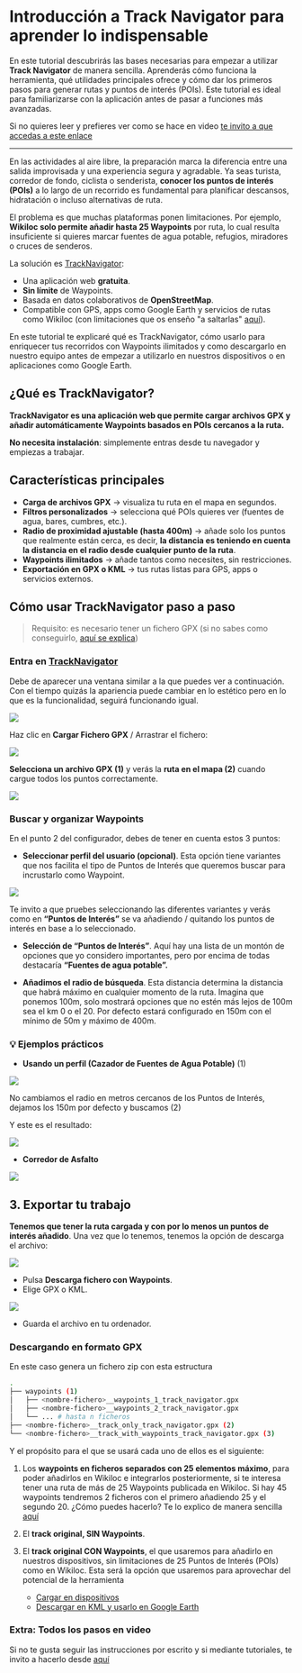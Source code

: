 # Introducción a Track Navigator para aprender lo indispensable

En este tutorial descubrirás las bases necesarias para empezar a utilizar **Track Navigator** de manera sencilla. Aprenderás cómo funciona la herramienta, qué utilidades principales ofrece y cómo dar los primeros pasos para generar rutas y puntos de interés (POIs). Este tutorial es ideal para familiarizarse con la aplicación antes de pasar a funciones más avanzadas.

Si no quieres leer y prefieres ver como se hace en video [te invito a que accedas a este enlace](/tutorials/basic-in-video)

---

En las actividades al aire libre, la preparación marca la diferencia entre una salida improvisada y una experiencia segura y agradable. Ya seas turista, corredor de fondo, ciclista o senderista, **conocer los puntos de interés (POIs)** a lo largo de un recorrido es fundamental para planificar descansos, hidratación o incluso alternativas de ruta.

El problema es que muchas plataformas ponen limitaciones. Por ejemplo, **Wikiloc solo permite añadir hasta 25 Waypoints** por ruta, lo cual resulta insuficiente si quieres marcar fuentes de agua potable, refugios, miradores o cruces de senderos.

La solución es [TrackNavigator](/app):

- Una aplicación web **gratuita**.
- **Sin límite** de Waypoints.
- Basada en datos colaborativos de **OpenStreetMap**.
- Compatible con GPS, apps como Google Earth y servicios de rutas como Wikiloc (con limitaciones que os enseño "a saltarlas" [aquí](/tutorials/wikiloc)).

En este tutorial te explicaré qué es TrackNavigator, cómo usarlo para enriquecer tus recorridos con Waypoints ilimitados y como descargarlo en nuestro equipo antes de empezar a utilizarlo en nuestros dispositivos o en aplicaciones como Google Earth.

## ¿Qué es TrackNavigator?

**TrackNavigator es una aplicación web que permite cargar archivos GPX y añadir automáticamente Waypoints basados en POIs cercanos a la ruta.**

**No necesita instalación**: simplemente entras desde tu navegador y empiezas a trabajar.

## Características principales

- **Carga de archivos GPX** → visualiza tu ruta en el mapa en segundos.
- **Filtros personalizados** → selecciona qué POIs quieres ver (fuentes de agua, bares, cumbres, etc.).
- **Radio de proximidad ajustable (hasta 400m)** → añade solo los puntos que realmente están cerca, es decir, **la distancia es teniendo en cuenta la distancia en el radio desde cualquier punto de la ruta**.
- **Waypoints ilimitados** → añade tantos como necesites, sin restricciones.
- **Exportación en GPX o KML** → tus rutas listas para GPS, apps o servicios externos.

## Cómo usar TrackNavigator paso a paso

> Requisito: es necesario tener un fichero GPX (si no sabes como conseguirlo, [aquí se explica](https://ayuda.wikiloc.com/article/519-descargar-bajar-ruta-rutas-wikiloc-web))

### Entra en [TrackNavigator](/app)

Debe de aparecer una ventana similar a la que puedes ver a continuación. Con el tiempo quizás la apariencia puede cambiar en lo estético pero en lo que es la funcionalidad, seguirá funcionando igual.

<img src="https://cdn-images-1.medium.com/max/3806/1*VOBp2j0T_UMhzvo6mcm3oQ.png" class="tutorial-img" />

Haz clic en **Cargar Fichero GPX** / Arrastrar el fichero:

<img src="https://cdn-images-1.medium.com/max/2000/1*efQlwGJ0R5ciaqJkTDicLw.png" class="tutorial-img" />

**Selecciona un archivo GPX (1)** y verás la **ruta en el mapa (2)** cuando cargue todos los puntos correctamente.

<img src="https://cdn-images-1.medium.com/max/3764/1*0yN9Sa-UtDYifNukfgwWNA.png" class="tutorial-img" />

### Buscar y organizar Waypoints

En el punto 2 del configurador, debes de tener en cuenta estos 3 puntos:

- **Seleccionar perfil del usuario (opcional)**. Esta opción tiene variantes que nos facilita el tipo de Puntos de Interés que queremos buscar para incrustarlo como Waypoint.

<img src="https://cdn-images-1.medium.com/max/2000/1*pVJeUs-F20kkQjCI4RUN4w.png" class="tutorial-img" />

Te invito a que pruebes seleccionando las diferentes variantes y verás como en **“Puntos de Interés”** se va añadiendo / quitando los puntos de interés en base a lo seleccionado.

- **Selección de “Puntos de Interés”**. Aquí hay una lista de un montón de opciones que yo considero importantes, pero por encima de todas destacaría **“Fuentes de agua potable”.**

- **Añadimos el radio de búsqueda**. Esta distancia determina la distancia que habrá máximo en cualquier momento de la ruta. Imagina que ponemos 100m, solo mostrará opciones que no estén más lejos de 100m sea el km 0 o el 20. Por defecto estará configurado en 150m con el mínimo de 50m y máximo de 400m.

### 💡 Ejemplos prácticos

- **Usando un perfil (Cazador de Fuentes de Agua Potable)** (1)

<img src="https://cdn-images-1.medium.com/max/2000/1*LGBN0Uo_F-brDsriFi4WKQ.png" class="tutorial-img" />

No cambiamos el radio en metros cercanos de los Puntos de Interés, dejamos los 150m por defecto y buscamos (2)

Y este es el resultado:

<img src="https://cdn-images-1.medium.com/max/3698/1*XaE466pRd0-zptQmCOE5_w.png" class="tutorial-img" />

- **Corredor de Asfalto**

<img src="https://cdn-images-1.medium.com/max/3738/1*jT9hH-wHPygi4r-NxFs-qg.png" class="tutorial-img" />

## 3. Exportar tu trabajo

**Tenemos que tener la ruta cargada y con por lo menos un puntos de interés añadido**. Una vez que lo tenemos, tenemos la opción de descarga el archivo:

<img src="https://cdn-images-1.medium.com/max/2000/1*rbXyzxkTcSXdoOkPjOGuPw.png" class="tutorial-img" />

- Pulsa **Descarga fichero con Waypoints**.
- Elige GPX o KML.

<img src="https://cdn-images-1.medium.com/max/2000/1*jYj9Q6j-uRd5-Ho-HjuqyA.png" class="tutorial-img" />

- Guarda el archivo en tu ordenador.

### Descargando en formato GPX

En este caso genera un fichero zip con esta estructura

```bash
.
├── waypoints (1)
│   ├── <nombre-fichero>__waypoints_1_track_navigator.gpx
│   ├── <nombre-fichero>__waypoints_2_track_navigator.gpx
│   └── ... # hasta n ficheros
├── <nombre-fichero>__track_only_track_navigator.gpx (2)
└── <nombre-fichero>__track_with_waypoints_track_navigator.gpx (3)
```

Y el propósito para el que se usará cada uno de ellos es el siguiente:

1. Los **waypoints en ficheros separados con 25 elementos máximo**, para poder añadirlos en Wikiloc e integrarlos posteriormente, si te interesa tener una ruta de más de 25 Waypoints publicada en Wikiloc. Si hay 45 waypoints tendremos 2 ficheros con el primero añadiendo 25 y el segundo 20. ¿Cómo puedes hacerlo? Te lo explico de manera sencilla [aquí](/tutorials/wikiloc)

2. El **track original, SIN Waypoints**.

3. El **track original CON Waypoints**, el que usaremos para añadirlo en nuestros dispositivos, sin limitaciones de 25 Puntos de Interés (POIs) como en Wikiloc. Esta será la opción que usaremos para aprovechar del potencial de la herramienta
    * [Cargar en dispositivos](/tutorials/devices)
    * [Descargar en KML y usarlo en Google Earth](/tutorials/kml)

### Extra: Todos los pasos en video

Si no te gusta seguir las instrucciones por escrito y si mediante tutoriales, te invito a hacerlo desde [aquí](/tutorials/basic-in-video)
